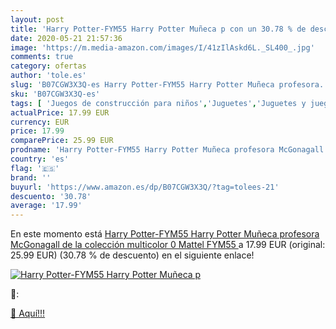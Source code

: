 ```yaml
---
layout: post
title: 'Harry Potter-FYM55 Harry Potter Muñeca p con un 30.78 % de descuento'
date: 2020-05-21 21:57:36
image: 'https://m.media-amazon.com/images/I/41zIlAskd6L._SL400_.jpg'
comments: true
category: ofertas
author: 'tole.es'
slug: 'B07CGW3X3Q-es Harry Potter-FYM55 Harry Potter Muñeca profesora...'
sku: 'B07CGW3X3Q-es'
tags: [ 'Juegos de construcción para niños','Juguetes','Juguetes y juegos','mattel', ]
actualPrice: 17.99 EUR
currency: EUR
price: 17.99
comparePrice: 25.99 EUR
prodname: 'Harry Potter-FYM55 Harry Potter Muñeca profesora McGonagall de la colección  multicolor  0  Mattel FYM55 '
country: 'es'
flag: '🇪🇸'
brand: ''
buyurl: 'https://www.amazon.es/dp/B07CGW3X3Q/?tag=tolees-21'
descuento: '30.78'
average: '17.99'
---
```


En este momento está [Harry Potter-FYM55 Harry Potter Muñeca profesora McGonagall de la colección  multicolor  0  Mattel FYM55 ](https://www.amazon.es/dp/B07CGW3X3Q/?tag=tolees-21) a 17.99 EUR (original: 25.99 EUR) (30.78 %  de descuento) en el siguiente enlace!

[![Harry Potter-FYM55 Harry Potter Muñeca p](https://m.media-amazon.com/images/I/41zIlAskd6L._SL400_.jpg)](https://www.amazon.es/dp/B07CGW3X3Q/?tag=tolees-21)

🔎:


[🛒 Aquí!!!](https://www.amazon.es/dp/B07CGW3X3Q/?tag=tolees-21)
